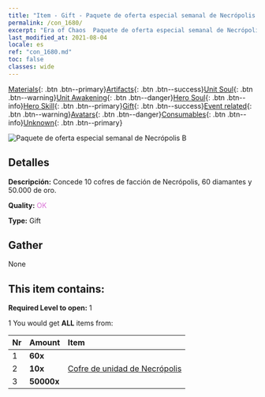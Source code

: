 ```yaml
---
title: "Item - Gift - Paquete de oferta especial semanal de Necrópolis B"
permalink: /con_1680/
excerpt: "Era of Chaos  Paquete de oferta especial semanal de Necrópolis B"
last_modified_at: 2021-08-04
locale: es
ref: "con_1680.md"
toc: false
classes: wide
---
```

 [Materials](/ItemsES/){: .btn .btn--primary}[Artifacts](/ItemsES/Artifacts/){: .btn .btn--success}[Unit Soul](/ItemsES/UnitSoul/){: .btn .btn--warning}[Unit Awakening](/ItemsES/UnitAwakening/){: .btn .btn--danger}[Hero Soul](/ItemsES/HeroSoul/){: .btn .btn--info}[Hero Skill](/ItemsES/HeroSkill/){: .btn .btn--primary}[Gift](/ItemsES/Gift/){: .btn .btn--success}[Event related](/ItemsES/Events/){: .btn .btn--warning}[Avatars](/ItemsES/Avatars/){: .btn .btn--danger}[Consumables](/ItemsES/Consumables/){: .btn .btn--info}[Unknown](/ItemsES/Unknown/){: .btn .btn--primary}

 ![Paquete de oferta especial semanal de Necrópolis B](/images/t/i_907220.png)

## Detalles
 **Descripción:** Concede 10 cofres de facción de Necrópolis, 60 diamantes y 50.000 de oro.

 **Quality:** <span style="color: #DA70D6">OK</span>

 **Type:** Gift

## Gather

  None

## This item contains:

 **Required Level to open:** 1

 1 You would get **ALL** items  from:

  | Nr | Amount |     Item    |
  |:---|:-------|:------------|
  | 1 |  **60x** | <i class="fas fa-gem"/> |  | 
  | 2 |  **10x** | [Cofre de unidad de Necrópolis](/ItemsES/con_1271/) |  | 
  | 3 |  **50000x** | <i class="fas fa-coins"/> |  | 
